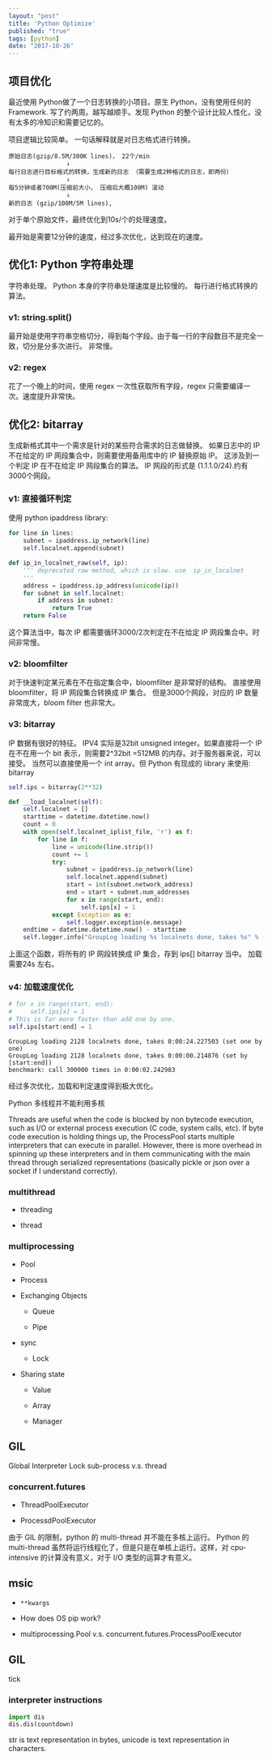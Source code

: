 ```yaml
---
layout: "post"
title: 'Python Optimize'
published: "true"
tags: [python]
date: "2017-10-26"
---
```


## 项目优化

最近使用 Python做了一个日志转换的小项目。原生 Python，没有使用任何的Framework. 写了约两周。越写越顺手。发现 Python 的整个设计比较人性化，没有太多的冷知识和需要记忆的。

项目逻辑比较简单。 一句话解释就是对日志格式进行转换。

```
原始日志(gzip/8.5M/300K lines)， 22个/min
                ↓
每行日志进行目标格式的转换，生成新的日志 （需要生成2种格式的日志，即两份）
                ↓
每5分钟或者700M(压缩前大小， 压缩后大概100M) 滚动
                ↓
新的日志 (gzip/100M/5M lines),
```

对于单个原始文件，最终优化到10s/个的处理速度。

最开始是需要12分钟的速度，经过多次优化，达到现在的速度。

## 优化1: Python 字符串处理

字符串处理。 Python 本身的字符串处理速度是比较慢的。
每行进行格式转换的算法。

### v1: string.split()

最开始是使用字符串空格切分，得到每个字段。由于每一行的字段数目不是完全一致，切分是分多次进行。
非常慢。

### v2: regex

花了一个晚上的时间，使用 regex 一次性获取所有字段，regex 只需要编译一次。速度提升非常快。

## 优化2: bitarray

生成新格式其中一个需求是针对的某些符合需求的日志做替换。
如果日志中的 IP 不在给定的 IP 网段集合中，则需要使用备用库中的 IP 替换原始 IP。
这涉及到一个判定 IP 在不在给定 IP 网段集合的算法。
IP 网段的形式是 (1.1.1.0/24).约有3000个网段。

### v1: 直接循环判定

使用 python ipaddress library:

```python
for line in lines:
    subnet = ipaddress.ip_network(line)
    self.localnet.append(subnet)

def ip_in_localnet_raw(self, ip):
    ''' deprecated raw method, which is slow. use  ip_in_localnet
    '''
    address = ipaddress.ip_address(unicode(ip))
    for subnet in self.localnet:
        if address in subnet:
            return True
    return False
```

这个算法当中，每次 IP 都需要循环3000/2次判定在不在给定 IP 网段集合中。时间非常慢。

### v2: bloomfilter

对于快速判定某元素在不在指定集合中，bloomfilter 是非常好的结构。
直接使用 bloomfilter，将 IP 网段集合转换成 IP 集合。
但是3000个网段，对应的 IP 数量非常庞大，bloom filter 也非常大。

### v3: bitarray

IP 数据有很好的特征。 IPV4 实际是32bit unsigned integer。如果直接将一个 IP 在不在用一个 bit 表示，则需要2^32bit =512MB 的内存。对于服务器来说，可以接受。 当然可以直接使用一个 int array。但 Python 有现成的 library 来使用: bitarray

```python
self.ips = bitarray(2**32)

def __load_localnet(self):
    self.localnet = []
    starttime = datetime.datetime.now()
    count = 0
    with open(self.localnet_iplist_file, 'r') as f:
        for line in f:
            line = unicode(line.strip())
            count += 1
            try:
                subnet = ipaddress.ip_network(line)
                self.localnet.append(subnet)
                start = int(subnet.network_address)
                end = start + subnet.num_addresses
                for x in range(start, end):
                    self.ips[x] = 1
            except Exception as e:
                self.logger.exception(e.message)
    endtime = datetime.datetime.now() - starttime
    self.logger.info("GroupLog loading %s localnets done, takes %s" % (count, endtime))
```

上面这个函数，将所有的 IP 网段转换成 IP 集合，存到 ips[] bitarray 当中。
加载需要24s 左右。

### v4: 加载速度优化

```python
# for x in range(start, end):
#     self.ips[x] = 1
# This is far more faster than add one by one.
self.ips[start:end] = 1
```

```log
GroupLog loading 2128 localnets done, takes 0:00:24.227503 (set one by one)
GroupLog loading 2128 localnets done, takes 0:00:00.214876 (set by [start:end])
benchmark: call 300000 times in 0:00:02.242983
```

经过多次优化，加载和判定速度得到极大优化。

Python 多线程并不能利用多核

Threads are useful when the code is blocked by non bytecode execution, such as I/O or external process execution (C code, system calls, etc). If byte code execution is holding things up, the ProcessPool starts multiple interpreters that can execute in parallel. However, there is more overhead in spinning up these interpreters and in them communicating with the main thread through serialized representations (basically pickle or json over a socket if I understand correctly).

### multithread

- threading

- thread

### multiprocessing

- Pool

- Process

- Exchanging Objects

  - Queue

  - Pipe

- sync

  - Lock

- Sharing state

  - Value

  - Array

  - Manager

## GIL

Global Interpreter Lock
sub-process v.s. thread

### concurrent.futures

- ThreadPoolExecutor

- ProcessdPoolExecutor

由于 GIL 的限制，python 的 multi-thread 并不能在多核上运行。
Python 的 multi-thread 虽然将运行线程化了，但是只是在单核上运行。这样，对 cpu-intensive 的计算没有意义，对于 I/O 类型的运算才有意义。

## msic

- ` **kwargs `

- How does OS pip work?

- multiprocessing.Pool v.s. concurrent.futures.ProcessPoolExecutor

## GIL

tick

### interpreter instructions

```python
import dis
dis.dis(countdown)
```

str is text representation in bytes, unicode is text representation in characters.